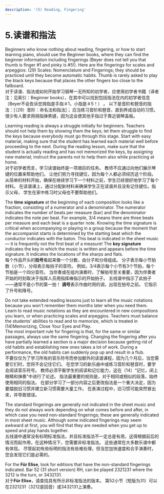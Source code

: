 ```yaml
---
description: '(5) Reading, Fingering'
---
```


# 5.读谱和指法

Beginners who know nothing about reading, fingering, or how to start learning piano, should use the Beginner books, where they can find the beginner information including fingerings \(Beyer does not tell you that thumb is finger \#1 and pinky is \#5!\). Here are the fingerings for scales and arpeggios: \(29\) Scales: Nomenclature and Fingerings; they should be practiced until they become automatic habits. Thumb is rarely asked to play the black keys because that places the other fingers too close to the fallboard.  
对于读谱、指法或如何开始学习钢琴一无所知的初学者，应使用初学者书籍（译者注：见索引：Beginner books），在其中可以找到包括指法在内的初学者信息（Beyer不会告诉您拇指是手指＃1，小指是＃5！） 。 以下是音阶和琶音的指法：\[（29）音阶：命名法和指法\]； 应当练习音阶和琶音，直到养成自动的习惯。 很少有人要求用拇指弹黑键，因为这会使其他手指过于靠近钢琴盖板。

Learning reading is always a struggle initially for beginners. Teachers should not help them by showing them the keys; let them struggle to find the keys because everybody must go through this stage. Start with easy material, making sure that the student has learned each material well before proceeding to the next. During the reading lesson, make sure that the student is actually reading and has not memorized the keys, by assigning new material; instruct the parents not to help them also while practicing at home.  
对于初学者而言，学习读谱始终是一项艰巨的任务。 教师不应通过向他们展示琴键的位置来帮助他们。 让他们努力寻找键位，因为每个人都必须经历这个阶段。 从简单的材料开始，确保在继续学习下一个材料之前，学生已经很好地学习了每个材料。 在读谱课上，通过分配新材料来确保学生正在读谱并且没有记住键位。指示父母， 学生在家中练习时父母也不要帮助他们。

The **time signature** at the beginning of each composition looks like a fraction, consisting of a numerator and a denominator. The numerator indicates the number of beats per measure \(bar\) and the denominator indicates the note per beat. For example, 3/4 means there are three beats per measure and each beat is a quarter note. Knowing the time signature is critical when accompanying or playing in a group because the moment that the accompanist starts is determined by the starting beat which the conductor indicates with the baton. This beat is indicated in the sheet music — it is frequently not the first beat of a measure! The **key signature** indicates the key in which the music is written and appears before the time signature. It indicates the locations of the sharps and flats.  
每个作品开头的**拍号**看起来像一个分数，由分子和分母组成。 分子表示每小节拍数（小节），分母表示每拍子的音符。 例如，3/4表示每个小节有3个节拍，每个节拍是一个四分音符。 当伴奏或在组内演奏时，了解拍号至关重要，因为伴奏者开始的时刻取决于指挥人员用指挥棒指示的开始拍子。 五线谱中指示了此拍子——通常不是小节的第一拍！ **调号**表示作曲时用的调，出现在拍号之前。 它指示了升号和降号。

Do not take extended reading lessons just to learn all the music notations because you won't remember them months later when you need them. Learn to read music notations as they are encountered in new compositions you learn, or when practicing scales and arpeggios. Teachers must balance the students' abilities to read and to memorize, which is treated in \(14\)Memorizing, Close Your Eyes and Play.  
 The most important rule for fingering is that, for the same or similar passages, always use the same fingering. Changing the fingering after you have partially learned a section is a major decision because getting rid of old habits and establishing new ones takes a lot of work. During a performance, the old habits can suddenly pop up and result in a flub.  
不要仅仅为了学习所有的音乐符号而参加额外的读谱课程，因为几个月后，当您需要它们时，您将不会记住它们。 在您学习的新乐曲中或练习音阶和琶音时，要学会阅读音乐符号。 教师必须平衡学生的阅读和记忆能力，这在（14）“记忆，闭上眼睛和弹奏”中进行了论述。 指法最重要的规则是，对于相同或相似的段落，始终使用相同的指法。 在部分学习了一部分内容之后更改指法是一个重大决定，因为要摆脱旧习惯并建立新习惯需要大量工作。 在表演过程中，旧习惯可能突然冒出来，并导致错误。

The standard fingerings are generally not indicated in the sheet music and they do not always work depending on what comes before and after, in which case you need non-standard fingerings; these are generally indicated in most sheet music. Although some indicated fingerings may seem awkward at first, you will find that they are needed when you get up to speed and play hands together.  
五线谱中通常没有标明标准指法，并且标准指法不一定总是有用，这得根据前后的情况而起作用，在这种情况下，您需要非标准指法。 这些通常在大多数乐谱中都有体现。 尽管起初有些标明的指法有些难处理，但当您加快速度和合手演奏时，您会发现它们是必需的。

For the **Für Elise**, look for editions that have the non-standard fingerings indicated. Bar 52 \(31 short version\) RH, can be played 2321231 where the 3212 is the turn, or 3432131.  
对于**Für Elise**，请查找具有所示非标准指法的版本。 第52小节（短版为31）可以在2321231（3212是回音）或3432131上演奏。

